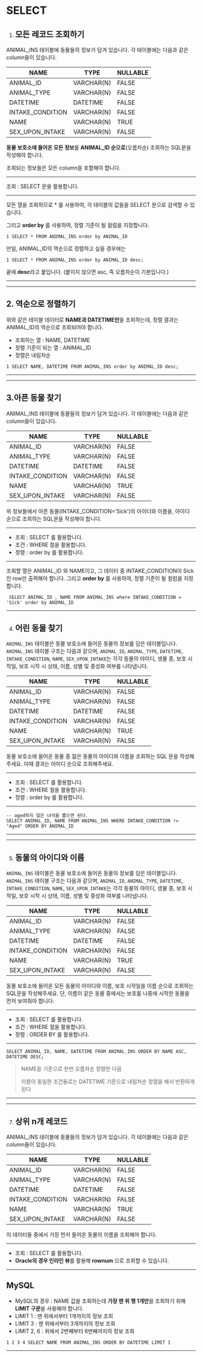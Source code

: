 # SELECT



1. ## 모든 레코드 조회하기



ANIMAL_INS 테이블에 동물들의 정보가 담겨 있습니다. 각 테이블에는 다음과 같은 column들이 있습니다.

| NAME             | TYPE       | NULLABLE |
| ---------------- | ---------- | -------- |
| ANIMAL_ID        | VARCHAR(N) | FALSE    |
| ANIMAL_TYPE      | VARCHAR(N) | FALSE    |
| DATETIME         | DATETIME   | FALSE    |
| INTAKE_CONDITION | VARCHAR(N) | FALSE    |
| NAME             | VARCHAR(N) | TRUE     |
| SEX_UPON_INTAKE  | VARCHAR(N) | FALSE    |

**동물 보호소에 들어온 모든 정보**를 **ANIMAL_ID 순으로**(오름차순) 조회하는 SQL문을 작성해야 합니다.

조회되는 정보들은 모든 column을 포함해야 합니다.

------

조회 : SELECT 문을 활용합니다.

------

모든 열을 조회하므로 * 를 사용하여, 각 테이블의 값들을 SELECT 문으로 검색할 수 있습니다.

그리고 **order by** 를 사용하여, 정렬 기준이 될 컬럼을 지정합니다.

```mysql
1 SELECT * FROM ANIMAL_INS order by ANIMAL_ID 
```

만일, ANIMAL_ID의 역순으로 정렬하고 싶을 경우에는

```mysql
1 SELECT * FROM ANIMAL_INS order by ANIMAL_ID desc; 
```

끝에 **desc**라고 붙입니다. (붙이지 않으면 asc, 즉 오름차순이 기본입니다.)

------

----



## **2. 역순으로 정렬하기**

위와 같은 테이블 데이터로 **NAME과 DATETIME만**을 조회하는데, 정렬 결과는 ANIMAL_ID의 역순으로 조회되어야 합니다.

- 조회하는 열 : NAME, DATETIME
- 정렬 기준이 되는 열 : ANIMAL_ID
- 정렬은 내림차순

```mysql
1 SELECT NAME, DATETIME FROM ANIMAL_INS order by ANIMAL_ID desc; 
```



----

----



## 3.아픈 동물 찾기

ANIMAL_INS 테이블에 동물들의 정보가 담겨 있습니다. 각 테이블에는 다음과 같은 column들이 있습니다.

| NAME             | TYPE       | NULLABLE |
| ---------------- | ---------- | -------- |
| ANIMAL_ID        | VARCHAR(N) | FALSE    |
| ANIMAL_TYPE      | VARCHAR(N) | FALSE    |
| DATETIME         | DATETIME   | FALSE    |
| INTAKE_CONDITION | VARCHAR(N) | FALSE    |
| NAME             | VARCHAR(N) | TRUE     |
| SEX_UPON_INTAKE  | VARCHAR(N) | FALSE    |

위 정보들에서 아픈 동물(INTAKE_CONDITION=’Sick’)의 아이디와 이름을, 아이디 순으로 조회하는 SQL문을 작성해야 합니다.

------

- 조회 : SELECT 를 활용합니다.
- 조건 : WHERE 절을 활용합니다.
- 정렬 : order by 를 활용합니다.

------

조회할 열은 ANIMAL_ID 와 NAME이고, 그 데이터 중 INTAKE_CONDITION이 Sick 인 row만 출력해야 합니다. 그리고 **order by** 를 사용하여, 정렬 기준이 될 컬럼을 지정합니다.

```mysql
 SELECT ANIMAL_ID , NAME FROM ANIMAL_INS where INTAKE_CONDITION = 'Sick' order by ANIMAL_ID 
```



----

4. ## **어린 동물 찾기**

`ANIMAL_INS` 테이블은 동물 보호소에 들어온 동물의 정보를 담은 테이블입니다. `ANIMAL_INS` 테이블 구조는 다음과 같으며, `ANIMAL_ID`, `ANIMAL_TYPE`, `DATETIME`, `INTAKE_CONDITION`, `NAME`, `SEX_UPON_INTAKE`는 각각 동물의 아이디, 생물 종, 보호 시작일, 보호 시작 시 상태, 이름, 성별 및 중성화 여부를 나타냅니다.

| NAME             | TYPE       | NULLABLE |
| ---------------- | ---------- | -------- |
| ANIMAL_ID        | VARCHAR(N) | FALSE    |
| ANIMAL_TYPE      | VARCHAR(N) | FALSE    |
| DATETIME         | DATETIME   | FALSE    |
| INTAKE_CONDITION | VARCHAR(N) | FALSE    |
| NAME             | VARCHAR(N) | TRUE     |
| SEX_UPON_INTAKE  | VARCHAR(N) | FALSE    |

동물 보호소에 들어온 동물 중 젊은 동물의 아이디와 이름을 조회하는 SQL 문을 작성해주세요. 이때 결과는 아이디 순으로 조회해주세요.

---

- 조회 : SELECT 를 활용합니다.
- 조건 : WHERE 절을 활용합니다.
- 정렬 : order by 를 활용합니다.

----

```mysql
-- aged하지 않은 녀석을 뽑으면 된다. 
SELECT ANIMAL_ID, NAME FROM ANIMAL_INS WHERE INTAKE_CONDITION != "Aged" ORDER BY ANIMAL_ID
```



----

----

5. ## **동물의 아이디와 이름**

`ANIMAL_INS` 테이블은 동물 보호소에 들어온 동물의 정보를 담은 테이블입니다. `ANIMAL_INS` 테이블 구조는 다음과 같으며, `ANIMAL_ID`, `ANIMAL_TYPE`, `DATETIME`, `INTAKE_CONDITION`, `NAME`, `SEX_UPON_INTAKE`는 각각 동물의 아이디, 생물 종, 보호 시작일, 보호 시작 시 상태, 이름, 성별 및 중성화 여부를 나타냅니다.

| NAME             | TYPE       | NULLABLE |
| ---------------- | ---------- | -------- |
| ANIMAL_ID        | VARCHAR(N) | FALSE    |
| ANIMAL_TYPE      | VARCHAR(N) | FALSE    |
| DATETIME         | DATETIME   | FALSE    |
| INTAKE_CONDITION | VARCHAR(N) | FALSE    |
| NAME             | VARCHAR(N) | TRUE     |
| SEX_UPON_INTAKE  | VARCHAR(N) | FALSE    |

동물 보호소에 들어온 모든 동물의 아이디와 이름, 보호 시작일을 이름 순으로 조회하는 SQL문을 작성해주세요. 단, 이름이 같은 동물 중에서는 보호를 나중에 시작한 동물을 먼저 보여줘야 합니다.



---

- 조회 : SELECT 를 활용합니다.
- 조건 : WHERE 절을 활용합니다.
- 정렬 : ORDER BY 를 활용합니다.

---

````mysql
SELECT ANIMAL_ID, NAME, DATETIME FROM ANIMAL_INS ORDER BY NAME ASC, DATETIME DESC;
````

> NAME을 기준으로 한번 오름차순 정렬한 다음
>
> 이름이 동일한 조건들로는 DATETIME 기준으로 내림차순 정렬을 해서 반환하게 된다



----

----

7. ## **상위 n개 레코드**

ANIMAL_INS 테이블에 동물들의 정보가 담겨 있습니다. 각 테이블에는 다음과 같은 column들이 있습니다.

| NAME             | TYPE       | NULLABLE |
| ---------------- | ---------- | -------- |
| ANIMAL_ID        | VARCHAR(N) | FALSE    |
| ANIMAL_TYPE      | VARCHAR(N) | FALSE    |
| DATETIME         | DATETIME   | FALSE    |
| INTAKE_CONDITION | VARCHAR(N) | FALSE    |
| NAME             | VARCHAR(N) | TRUE     |
| SEX_UPON_INTAKE  | VARCHAR(N) | FALSE    |

이 데이터들 중에서 가장 먼저 들어온 동물의 이름을 조회해야 합니다.

------

- 조회 : SELECT 를 활용합니다.
- **Oracle의 경우 인라인 뷰**를 활용해 **rownum** 으로 조회할 수 있습니다.

------

## **MySQL**

- MySQL의 경우 : NAME 값을 조회하는데 **가장 맨 위 행 1개만**을 조회하기 위해 **LIMIT 구문**을 사용해야 합니다.
- LIMIT 1 : 맨 위에서부터 1개까지의 정보 조회
- LIMIT 3 : 맨 위에서부터 3개까지의 정보 조회
- LIMIT 2, 6 : 위에서 2번째부터 6번째까지의 정보 조회

```mysql
1 2 3 4 SELECT NAME FROM ANIMAL_INS ORDER BY DATETIME LIMIT 1 
```



----


